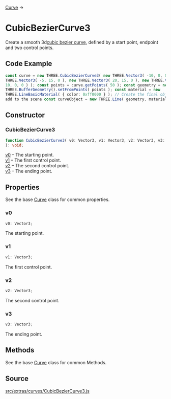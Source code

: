[Curve](en\extras\core\Curve.html) →

# CubicBezierCurve3

Create a smooth 3d[cubic bezier
curve](http://en.wikipedia.org/wiki/B%C3%A9zier_curve#mediaviewer/File:Bezier_curve.svg),
defined by a start point, endpoint and two control points.

## Code Example

  
```ts  
const curve = new THREE.CubicBezierCurve3( new THREE.Vector3( -10, 0, 0 ), new
THREE.Vector3( -5, 15, 0 ), new THREE.Vector3( 20, 15, 0 ), new THREE.Vector3(
10, 0, 0 ) ); const points = curve.getPoints( 50 ); const geometry = new
THREE.BufferGeometry().setFromPoints( points ); const material = new
THREE.LineBasicMaterial( { color: 0xff0000 } ); // Create the final object to
add to the scene const curveObject = new THREE.Line( geometry, material );  
```  

## Constructor

### CubicBezierCurve3

  
  
```ts  
function CubicBezierCurve3( v0: Vector3, v1: Vector3, v2: Vector3, v3: Vector3
): void;  
```  

[v0](en\math\Vector3.html) – The starting point.  
[v1](en\math\Vector3.html) – The first control point.  
[v2](en\math\Vector3.html) – The second control point.  
[v3](en\math\Vector3.html) – The ending point.

## Properties

See the base [Curve](en\extras\core\Curve.html) class for common properties.

### v0

  
  
```ts  
v0: Vector3;  
```  

The starting point.

### v1

  
  
```ts  
v1: Vector3;  
```  

The first control point.

### v2

  
  
```ts  
v2: Vector3;  
```  

The second control point.

### v3

  
  
```ts  
v3: Vector3;  
```  

The ending point.

## Methods

See the base [Curve](en\extras\core\Curve.html) class for common Methods.

## Source

<a
href="https://github.com/mrdoob/three.js/blob/master/src/extras/curves/CubicBezierCurve3.js">src/extras/curves/CubicBezierCurve3.js</a>


